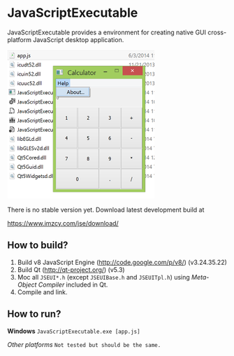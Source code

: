 JavaScriptExecutable
====================

JavaScriptExecutable provides a environment for creating native GUI cross-platform JavaScript desktop application.

<img src="doc/images/JSE.png?raw=true" alt="Screen Shot" width="337px" height="340px" />

There is no stable version yet. Download latest development build at

https://www.imzcy.com/jse/download/

How to build?
--------------------

1. Build v8 JavaScript Engine (http://code.google.com/p/v8/) (v3.24.35.22)
2. Build Qt (http://qt-project.org/) (v5.3)
3. Moc all `JSEUI*.h` (except `JSEUIBase.h` and `JSEUITpl.h`) using *Meta-Object Compiler* included in Qt.
4. Compile and link.

 
How to run?
--------------------

**Windows** `JavaScriptExecutable.exe [app.js]`

*Other platforms* `Not tested but should be the same.`
